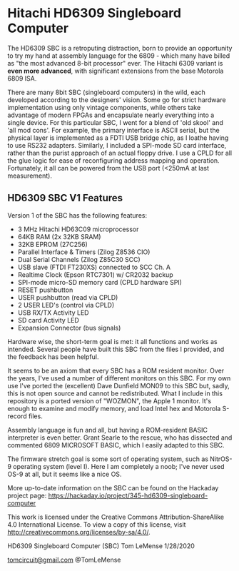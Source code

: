 
# Hitachi HD6309 Singleboard Computer 
 
The HD6309 SBC is a retroputing distraction, born to provide an opportunity to try my hand at assembly language for the 6809 - which many have billed as "the most advanced 8-bit processor" ever. The Hitachi 6309 variant is **even more advanced**, with significant extensions from the base Motorola 6809 ISA. 

There are many 8bit SBC (singleboard computers) in the wild, each developed according to the designers' vision. Some go for strict hardware implementation using only vintage components, while others take advantage of modern FPGAs and encapsulate nearly everything into a single device. For this particular SBC, I went for a blend of 'old skool' and 'all mod cons'. For example, the primary interface is ASCII serial, but the physical layer is implemented as a FDTI USB
bridge chip, as I loathe having to use RS232 adapters. Similarly, I included a SPI-mode SD card interface, rather than the purist approach of an actual floppy drive. I use a CPLD for all the glue logic for ease of reconfiguring address mapping and operation. Fortunately, it all can be powered from the USB port (<250mA at last measurement).

## HD6309 SBC V1 Features

Version 1 of the SBC has the following features:

 - 3 MHz Hitachi HD63C09 microprocessor 
 - 64KB RAM (2x 32KB SRAM)
 - 32KB EPROM (27C256) 
 - Parallel Interface & Timers (Zilog Z8536 CIO)
 - Dual Serial Channels (Zilog Z85C30 SCC)   
 - USB slave (FTDI FT230XS) connected to SCC Ch. A
 - Realtime Clock (Epson RTC7301)  w/ CR2032 backup 
 - SPI-mode micro-SD memory card (CPLD hardware SPI)
 - RESET pushbutton
 - USER pushbutton (read via CPLD)
 - 2 USER LED's (control via CPLD)
 - USB RX/TX Activity LED
 - SD card Activity LED
 - Expansion Connector (bus signals)

Hardware wise, the short-term goal is met: it all functions and works as intended. Several people have built this SBC from the files I provided, and the feedback has been helpful. 

It seems to be an axiom that every SBC has a ROM resident monitor. Over the years, I've used a number of different monitors on this SBC. For my own use I've ported the (excellent) Dave Dunfield MON09 to this SBC but, sadly, this is not open source and cannot be redistributed. What I include in this repository is a ported version of "WOZMON", the Apple 1 monitor. It's enough to examine and modify memory, and load Intel hex and Motorola S-record files.

Assembly language is fun and all, but having a ROM-resident BASIC interpreter is even better. Grant Searle to the rescue,
who has dissected and commented 6809 MICROSOFT BASIC, which I easily adapted to this SBC.

The firmware stretch goal is some sort of operating system, such as NitrOS-9 operating 
system (level I). Here I am completely a noob; I've never used OS-9 at all, but it seems 
like a nice OS.

More up-to-date information on the SBC can be found on the Hackaday project page:
https://hackaday.io/project/345-hd6309-singleboard-computer

This work is licensed under the Creative Commons Attribution-ShareAlike 4.0 International License. 
To view a copy of this license, visit http://creativecommons.org/licenses/by-sa/4.0/.

HD6309 Singleboard Computer (SBC)
Tom LeMense
1/28/2020

tomcircuit@gmail.com
@TomLeMense


		
<!--stackedit_data:
eyJoaXN0b3J5IjpbODE1NjUyMTQ3LDE3OTU5OTEwNzUsNjMzMj
QzNzc0LDEyNjEyNjI1NjFdfQ==
-->